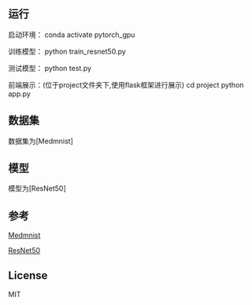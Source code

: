 ## 运行
启动环境：
conda activate pytorch_gpu

训练模型：
python train_resnet50.py

测试模型：
python test.py

前端展示：(位于project文件夹下,使用flask框架进行展示)
cd project
python app.py

## 数据集
数据集为[Medmnist]

## 模型
模型为[ResNet50]

## 参考
[Medmnist](https://github.com/Beckschen/MedMNIST)

[ResNet50](https://github.com/pytorch/vision/blob/main/torchvision/models/resnet.py)

## License
MIT